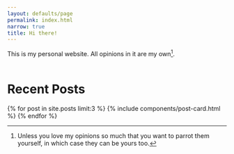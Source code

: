 ```yaml
---
layout: defaults/page
permalink: index.html
narrow: true
title: Hi there!
---
```

This is my personal website. All opinions in it are my
own[^opinions].  
<br />

[^opinions]:
    Unless you love my opinions so much that you want to parrot them
    yourself, in which case they can be yours too.

# Recent Posts

{% for post in site.posts limit:3 %}
{% include components/post-card.html %}
{% endfor %}


